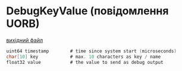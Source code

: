 # DebugKeyValue (повідомлення UORB)



[вихідний файл](https://github.com/PX4/PX4-Autopilot/blob/release/1.15/msg/DebugKeyValue.msg)

```c
uint64 timestamp        # time since system start (microseconds)
char[10] key            # max. 10 characters as key / name
float32 value           # the value to send as debug output

```

